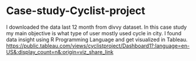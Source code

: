 # Case-study-Cyclist-project
I downloaded the data last 12 month from divvy dataset. In this case study my main objective is what type of user mostly used cycle in city. I found data insight using R Programming Language and get visualized in Tableau.
https://public.tableau.com/views/cyclistproject/Dashboard1?:language=en-US&:display_count=n&:origin=viz_share_link
